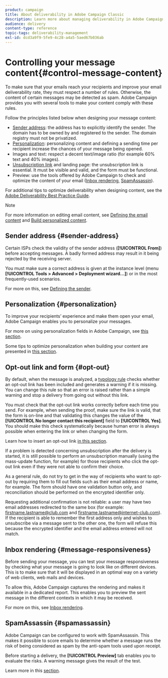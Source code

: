 ```yaml
---
product: campaign
title: About deliverability in Adobe Campaign Classic
description: Learn more about managing deliverability in Adobe Campaign Classic.
audience: delivery
content-type: reference
topic-tags: deliverability-management
exl-id: dcd3a9f9-5fe9-4c28-a4a5-5aed67b036ab
---
```

# Controlling your message content{#control-message-content}

To make sure that your emails reach your recipients and improve your email deliverability rate, they must respect a number of rules. Otherwise, the content of certain messages may be detected as spam. Adobe Campaign provides you with several tools to make your content comply with these rules.

Follow the principles listed below when designing your message content:

* [Sender address](#sender-address): the address has to explicitly identify the sender. The domain has to be owned by and registered to the sender. The domain registry must not be privatized.
* [Personalization](#personalization): personalizing content and defining a sending time per recipient increase the chances of your message being opened.
* Images and text: respect a decent text/image ratio (for example 60% text and 40% images).
* [Unsubscription link](#opt-out) and landing page: the unsubscription link is essential. It must be visible and valid, and the form must be functional.
* Preview: use the tools offered by Adobe Campaign to check and optimize the content of your email ([Inbox rendering](#message-responsiveness), [SpamAssassin](#spamassassin)).

For additional tips to optimize deliverability when designing content, see the [Adobe Deliverability Best Practice Guide](https://experienceleague.adobe.com/docs/deliverability-learn/deliverability-best-practice-guide/content-best-practices-for-optimal-delivery.html).

>[!NOTE]
>
>For more information on editing email content, see [Defining the email content](../../delivery/using/defining-the-email-content.md) and [Build personalized content](../../delivery/using/design-and-personalize.md).

## Sender address {#sender-address}

Certain ISPs check the validity of the sender address (**[!UICONTROL From]**) before accepting messages. A badly formed address may result in it being rejected by the receiving server.

You must make sure a correct address is given at the instance level (menu **[!UICONTROL Tools > Advanced > Deployment wizard...]**) or in the most frequently-used scenarios.

For more on this, see [Defining the sender](../../delivery/using/defining-the-email-content.md).

## Personalization {#personalization}

To improve your recipients’ experience and make them open your email, Adobe Campaign enables you to personalize your messages.

For more on using personalization fields in Adobe Campaign, see [this section](../../delivery/using/personalization-fields.md).

Some tips to optimize personalization when building your content are presented in [this section](../../delivery/using/design-and-personalize.md#optimize-personalization).

## Opt-out link and form {#opt-out}

By default, when the message is analyzed, a [typology rule](../../delivery/using/steps-validating-the-delivery.md#validation-process-with-typologies) checks whether an opt-out link has been included and generates a warning if it is missing. You can change this rule so that an error is raised rather than a simple warning and stop a delivery from going out without this link.

You must check that the opt-out link works correctly before each time you send. For example, when sending the proof, make sure the link is valid, that the form is on-line and that validating this changes the value of the **[!UICONTROL No longer contact this recipient]** field to **[!UICONTROL Yes]**. You should make this check systematically because human error is always possible when entering the link or when changing the form.

Learn how to insert an opt-out link [in this section](../../delivery/using/personalization-blocks.md#personalization-blocks-example).

If a problem is detected concerning unsubscription after the delivery is started, it is still possible to perform an unsubscription manually (using the mass-update function, for example) for those recipients who click the opt-out link even if they were not able to confirm their choice.

As a general rule, do not try to get in the way of recipients who want to opt-out by requiring them to fill out fields such as their email address or name, for example. The form should have one validation button only, and reconciliation should be performed on the encrypted identifier only.

Requesting additional confirmation is not reliable: a user may have two email addresses redirected to the same box (for example: firstname.lastname@club.com and firstname.lastname@internet-club.com). If the recipient is able to remember the first address only and wishes to unsubscribe via a message sent to the other one, the form will refuse this because the encrypted identifier and the email address entered will not match.

## Inbox rendering {#message-responsiveness}

Before sending your message, you can test your message responsiveness by checking what your message is going to look like on different devices. This is to make sure that it will be displayed in an optimal way on a variety of web clients, web mails and devices.

To allow this, Adobe Campaign captures the rendering and makes it available in a dedicated report. This enables you to preview the sent message in the different contexts in which it may be received.

For more on this, see [Inbox rendering](../../delivery/using/inbox-rendering.md).

## SpamAssassin {#spamassassin}

Adobe Campaign can be configured to work with SpamAssassin. This makes it possible to score emails to determine whether a message runs the risk of being considered as spam by the anti-spam tools used upon receipt.

Before starting a delivery, the **[!UICONTROL Preview]** tab enables you to evaluate the risks. A warning message gives the result of the test.

Learn more in this [section](../../delivery/using/spamassassin.md).
